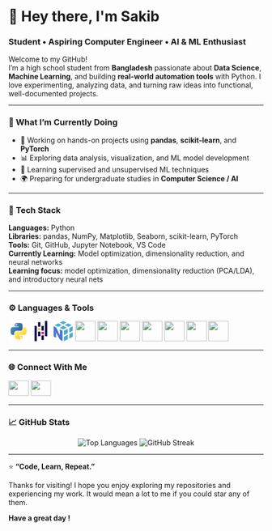# 👋 Hey there, I'm Sakib  
### Student • Aspiring Computer Engineer • AI & ML Enthusiast  

Welcome to my GitHub!  
I’m a high school student from **Bangladesh** passionate about **Data Science**, **Machine Learning**, and building **real-world automation tools** with Python. I love experimenting, analyzing data, and turning raw ideas into functional, well-documented projects.

---

### 🚀 What I’m Currently Doing
- 🔧 Working on hands-on projects using **pandas**, **scikit-learn**, and **PyTorch**  
- 📊 Exploring data analysis, visualization, and ML model development  
- 🎯 Learning supervised and unsupervised ML techniques  
- 🌍 Preparing for undergraduate studies in **Computer Science / AI**  

---

### 🧠 Tech Stack
**Languages:** Python  
**Libraries:** pandas, NumPy, Matplotlib, Seaborn, scikit-learn, PyTorch  
**Tools:** Git, GitHub, Jupyter Notebook, VS Code  
**Currently Learning:** Model optimization, dimensionality reduction, and neural networks  
**Learning focus:** model optimization, dimensionality reduction (PCA/LDA), and introductory neural nets

---

### ⚙️ Languages & Tools
<p align="left">
<a href="https://www.python.org" target="_blank"><img src="https://raw.githubusercontent.com/devicons/devicon/master/icons/python/python-original.svg" width="40" height="40"/></a>
<a href="https://pandas.pydata.org/" target="_blank"><img src="https://raw.githubusercontent.com/devicons/devicon/master/icons/pandas/pandas-original.svg" width="40" height="40"/></a>
<a href="https://numpy.org/" target="_blank"><img src="https://raw.githubusercontent.com/devicons/devicon/master/icons/numpy/numpy-original.svg" width="40" height="40"/></a>
<a href="https://matplotlib.org/" target="_blank"><img src="https://upload.wikimedia.org/wikipedia/commons/8/84/Matplotlib_icon.svg" width="40" height="40"/></a>
<a href="https://seaborn.pydata.org/" target="_blank"><img src="https://seaborn.pydata.org/_images/logo-mark-lightbg.svg" width="40" height="40"/></a>
<a href="https://scikit-learn.org/" target="_blank"><img src="https://upload.wikimedia.org/wikipedia/commons/0/05/Scikit_learn_logo_small.svg" width="40" height="40"/></a>
<a href="https://pytorch.org/" target="_blank"><img src="https://www.vectorlogo.zone/logos/pytorch/pytorch-icon.svg" width="40" height="40"/></a>
<a href="https://flask.palletsprojects.com/" target="_blank"><img src="https://flask.palletsprojects.com/en/stable/_images/flask-name.svg" width="40" height="40"/></a>
<a href="https://git-scm.com/" target="_blank"><img src="https://www.vectorlogo.zone/logos/git-scm/git-scm-icon.svg" width="40" height="40"/></a>
<a href="https://code.visualstudio.com/" target="_blank"><img src="https://cdn.jsdelivr.net/gh/devicons/devicon/icons/vscode/vscode-original.svg" width="40" height="40"/></a>
</p>

---

### 🌐 Connect With Me
<p align="left">
<a href="https://kaggle.com/bytebard101" target="_blank"><img src="https://raw.githubusercontent.com/rahuldkjain/github-profile-readme-generator/master/src/images/icons/Social/kaggle.svg" width="40" height="30" /></a>
<a href="https://instagram.com/tytrtf" target="_blank"><img src="https://raw.githubusercontent.com/rahuldkjain/github-profile-readme-generator/master/src/images/icons/Social/instagram.svg" width="40" height="30" /></a>
</p>

---

### 📈 GitHub Stats
<p align="center">
<img src="https://github-readme-stats.vercel.app/api/top-langs?username=bytebard58&show_icons=true&locale=en&layout=compact&theme=tokyonight" alt="Top Languages" height="150"/>
<img src="https://github-readme-streak-stats.herokuapp.com/?user=bytebard58&theme=tokyonight" alt="GitHub Streak" height="150"/>
</p>

---

⭐ **“Code, Learn, Repeat.”**  

Thanks for visiting! I hope you enjoy exploring my repositories and experiencing my work. It would mean a lot to me if you could star any of them. 

**Have a great day !**
